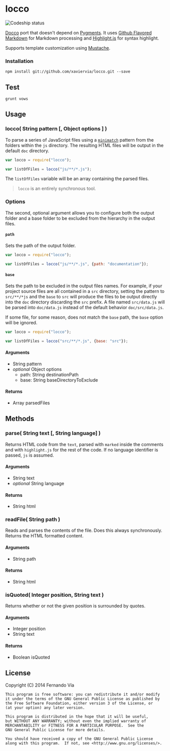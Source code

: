 
locco
======

![Codeship status](https://www.codeship.io/projects/173f7bd0-ad2d-0131-d326-5a3e053281b1/status)

[Docco](//github.com/jashkenas/docco) port that doesn't depend on 
[Pygments](//pygments.org/). It uses 
[Github Flavored Markdown](//github.github.com/github-flavored-markdown/) 
for Markdown processing and [Highlight.js](//highlightjs.org) for syntax highlight.

Supports template customization using [Mustache](//mustache.github.com).

### Installation

`npm install git://github.com/xaviervia/locco.git --save`

Test
----

    grunt vows

Usage
-----

### locco( String pattern [, Object options ] )

To parse a series of JavaScript files using a [`minimatch`](//github.com/isaacs/minimatch) 
pattern from the folders within the `js` directory. The resulting HTML files will be output in
the default `doc` directory.

```js
var locco = require("locco");

var listOfFiles = locco("js/**/*.js");
```

The `listOfFiles` variable will be an array containing the parsed files.

> `locco` is an entirely synchronous tool.

### Options

The second, optional argument allows you to configure both the output folder and
a base folder to be excluded from the hierarchy in the output files.

#### `path`

Sets the path of the output folder.

```js
var locco = require("locco");

var listOfFiles = locco("js/**/*.js", {path: "documentation"});
```

#### `base`

Sets the path to be excluded in the output files names. For example, if
your project source files are all contained in a `src` directory, setting
the pattern to `src/**/*js` and the `base` to `src` will produce the files
to be output directly into the `doc` directory discarding the `src` prefix. 
A file named `src/data.js` will be parsed into `doc/data.js` instead of the
default behavior `doc/src/data.js`.

If some file, for some reason, does not match the `base` path, the `base` option
will be ignored.

```js
var locco = require("locco");

var listOfFiles = locco("src/**/*.js", {base: "src"});
```

#### Arguments

- String pattern
- _optional_ Object options
  - path: String destinationPath
  - base: String baseDirectoryToExclude

#### Returns

- Array parsedFiles


Methods
-------

### parse( String text [, String language] )

Returns HTML code from the `text`, parsed with `marked` inside the comments and
with `highlight.js` for the rest of the code. If no language identifier is passed,
`js` is assumed.

#### Arguments

- String text
- _optional_ String language

#### Returns

- String html


### readFile( String path )

Reads and parses the contents of the file. Does this always synchronously.
Returns the HTML formatted content.

#### Arguments

- String path

#### Returns

- String html



### isQuoted( Integer position, String text )

Returns whether or not the given position is surrounded by quotes.

#### Arguments

- Integer position
- String text

#### Returns

- Boolean isQuoted

License
-------

Copyright (C) 2014 Fernando Vía

    This program is free software: you can redistribute it and/or modify
    it under the terms of the GNU General Public License as published by
    the Free Software Foundation, either version 3 of the License, or
    (at your option) any later version.

    This program is distributed in the hope that it will be useful,
    but WITHOUT ANY WARRANTY; without even the implied warranty of
    MERCHANTABILITY or FITNESS FOR A PARTICULAR PURPOSE.  See the
    GNU General Public License for more details.

    You should have received a copy of the GNU General Public License
    along with this program.  If not, see <http://www.gnu.org/licenses/>.
